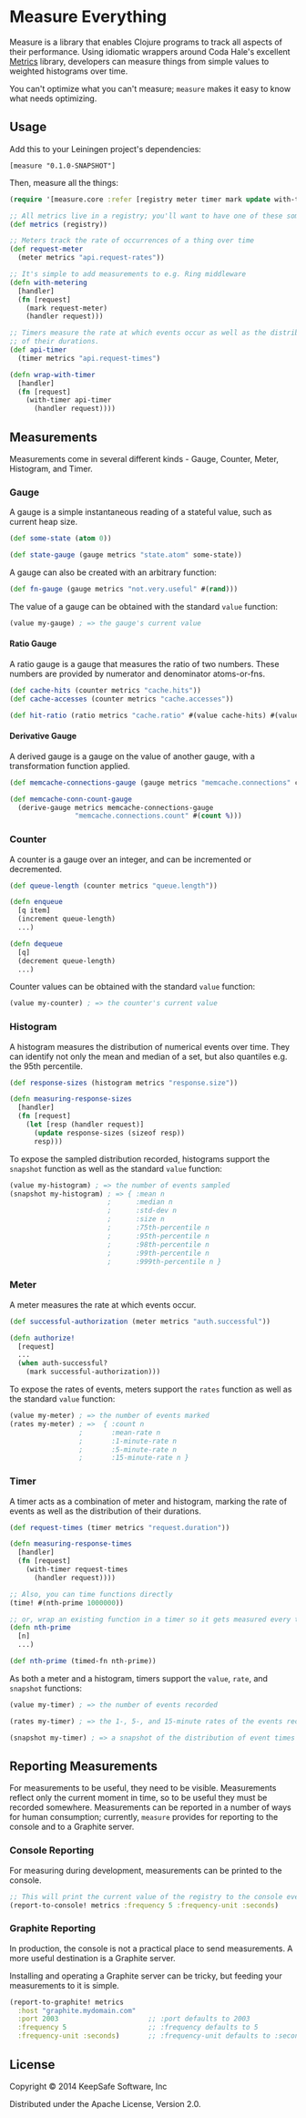 # Measure Everything

Measure is a library that enables Clojure programs to track all aspects of their performance.  Using idiomatic wrappers around Coda Hale's excellent [Metrics][0] library, developers can measure things from simple values to weighted histograms over time.

You can't optimize what you can't measure; `measure` makes it easy to know what needs optimizing.

## Usage

Add this to your Leiningen project's dependencies:
```
[measure "0.1.0-SNAPSHOT"]
```

Then, measure all the things:

```clojure
(require '[measure.core :refer [registry meter timer mark update with-timer]])

;; All metrics live in a registry; you'll want to have one of these somewhere.
(def metrics (registry))

;; Meters track the rate of occurrences of a thing over time
(def request-meter
  (meter metrics "api.request-rates"))

;; It's simple to add measurements to e.g. Ring middleware
(defn with-metering
  [handler]
  (fn [request]
    (mark request-meter)
    (handler request)))

;; Timers measure the rate at which events occur as well as the distribution
;; of their durations.
(def api-timer
  (timer metrics "api.request-times")

(defn wrap-with-timer
  [handler]
  (fn [request]
    (with-timer api-timer
      (handler request))))
```

## Measurements

Measurements come in several different kinds - Gauge, Counter, Meter, Histogram, and Timer.

### Gauge

A gauge is a simple instantaneous reading of a stateful value, such as current heap size.

```clojure
(def some-state (atom 0))

(def state-gauge (gauge metrics "state.atom" some-state))
```

A gauge can also be created with an arbitrary function:

```clojure
(def fn-gauge (gauge metrics "not.very.useful" #(rand)))
```

The value of a gauge can be obtained with the standard `value` function:

```clojure
(value my-gauge) ; => the gauge's current value
```

#### Ratio Gauge

A ratio gauge is a gauge that measures the ratio of two numbers.  These numbers are provided by numerator and denominator atoms-or-fns.

```clojure
(def cache-hits (counter metrics "cache.hits"))
(def cache-accesses (counter metrics "cache.accesses"))

(def hit-ratio (ratio metrics "cache.ratio" #(value cache-hits) #(value cache-accesses)))

```

#### Derivative Gauge

A derived gauge is a gauge on the value of another gauge, with a transformation function applied.

```clojure
(def memcache-connections-gauge (gauge metrics "memcache.connections" connections-atom))

(def memcache-conn-count-gauge
  (derive-gauge metrics memcache-connections-gauge
                "memcache.connections.count" #(count %)))
```

### Counter

A counter is a gauge over an integer, and can be incremented or decremented.

```clojure
(def queue-length (counter metrics "queue.length"))

(defn enqueue
  [q item]
  (increment queue-length)
  ...)

(defn dequeue
  [q]
  (decrement queue-length)
  ...)
```

Counter values can be obtained with the standard `value` function:

```clojure
(value my-counter) ; => the counter's current value
```

### Histogram

A histogram measures the distribution of numerical events over time.  They can identify not only the mean and median of a set, but also quantiles e.g. the 95th percentile.

```clojure
(def response-sizes (histogram metrics "response.size"))

(defn measuring-response-sizes
  [handler]
  (fn [request]
    (let [resp (handler request)]
      (update response-sizes (sizeof resp))
      resp)))
```

To expose the sampled distribution recorded, histograms support the `snapshot` function as well as the standard `value` function:

```clojure
(value my-histogram) ; => the number of events sampled
(snapshot my-histogram) ; => { :mean n
                        ;      :median n
                        ;      :std-dev n
                        ;      :size n
                        ;      :75th-percentile n
                        ;      :95th-percentile n
                        ;      :98th-percentile n
                        ;      :99th-percentile n
                        ;      :999th-percentile n }
```

### Meter

A meter measures the rate at which events occur.

```clojure
(def successful-authorization (meter metrics "auth.successful"))

(defn authorize!
  [request]
  ...
  (when auth-successful?
    (mark successful-authorization)))
```

To expose the rates of events, meters support the `rates` function as well as the standard `value` function:

```clojure
(value my-meter) ; => the number of events marked
(rates my-meter) ; =>  { :count n
                 ;       :mean-rate n
                 ;       :1-minute-rate n
                 ;       :5-minute-rate n
                 ;       :15-minute-rate n }
```

### Timer

A timer acts as a combination of meter and histogram, marking the rate of events as well as the distribution of their durations.

```clojure
(def request-times (timer metrics "request.duration"))

(defn measuring-response-times
  [handler]
  (fn [request]
    (with-timer request-times
      (handler request))))

;; Also, you can time functions directly
(time! #(nth-prime 1000000))

;; or, wrap an existing function in a timer so it gets measured every time it is invoked
(defn nth-prime
  [n]
  ...)

(def nth-prime (timed-fn nth-prime))
```

As both a meter and a histogram, timers support the `value`, `rate`, and `snapshot` functions:

```clojure
(value my-timer) ; => the number of events recorded

(rates my-timer) ; => the 1-, 5-, and 15-minute rates of the events recorded

(snapshot my-timer) ; => a snapshot of the distribution of event times

```

## Reporting Measurements

For measurements to be useful, they need to be visible.  Measurements reflect only the current moment in time, so to be useful they must be recorded somewhere.  Measurements can be reported in a number of ways for human consumption; currently, `measure` provides for reporting to the console and to a Graphite server.

### Console Reporting

For measuring during development, measurements can be printed to the console.

```clojure
;; This will print the current value of the registry to the console every 5 seconds
(report-to-console! metrics :frequency 5 :frequency-unit :seconds)
```

### Graphite Reporting

In production, the console is not a practical place to send measurements.  A more useful destination is a Graphite server.

Installing and operating a Graphite server can be tricky, but feeding your measurements to it is simple.

```clojure
(report-to-graphite! metrics
  :host "graphite.mydomain.com"
  :port 2003                      ;; :port defaults to 2003
  :frequency 5                    ;; :frequency defaults to 5
  :frequency-unit :seconds)       ;; :frequency-unit defaults to :seconds
```

## License

Copyright © 2014 KeepSafe Software, Inc

Distributed under the Apache License, Version 2.0.

[0]: http://metrics.codahale.com/

